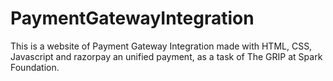 # PaymentGatewayIntegration
This is a website of Payment Gateway Integration made with HTML, CSS, Javascript and razorpay an unified payment, as a task of The GRIP at Spark Foundation.
